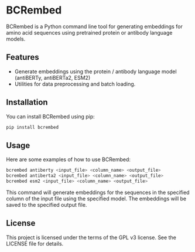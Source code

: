 # BCRembed

BCRembed is a Python command line tool for generating embeddings for amino acid sequences using pretrained protein or antibody language models.

## Features

- Generate embeddings using the protein / antibody language model (antiBERTy, antiBERTa2, ESM2)
- Utilities for data preprocessing and batch loading.

## Installation

You can install BCRembed using pip:

```bash
pip install bcrembed
```

## Usage
Here are some examples of how to use BCRembed:

```bash
bcrembed antiberty <input_file> <column_name> <output_file>
bcrembed antiberta2 <input_file> <column_name> <output_file>
bcrembed esm2 <input_file> <column_name> <output_file>
```

This command will generate embeddings for the sequences in the specified column of the input file using the specified model. The embeddings will be saved to the specified output file.


## License
This project is licensed under the terms of the GPL v3 license. See the LICENSE file for details.